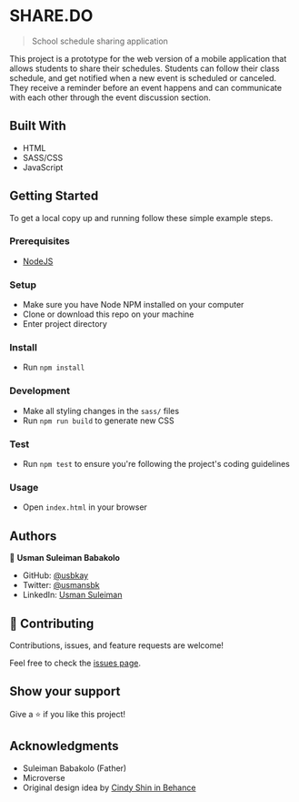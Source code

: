 # SHARE.DO

> School schedule sharing application

<!-- ![screenshot](./app_screenshot.png) -->

This project is a prototype for the web version of a mobile application that allows students to share their schedules. Students can follow their class schedule, and get notified when a new event is scheduled or canceled. They receive a reminder before an event happens and can communicate with each other through the event discussion section.

## Built With

- HTML
- SASS/CSS
- JavaScript

<!-- ## Live Demo

[Live Demo Link](https://livedemo.com) -->

## Getting Started

To get a local copy up and running follow these simple example steps.

### Prerequisites

- [NodeJS](https://nodejs.org/en/)

### Setup

- Make sure you have Node NPM installed on your computer
- Clone or download this repo on your machine
- Enter project directory

### Install

- Run `npm install`

### Development

- Make all styling changes in the `sass/` files
- Run `npm run build` to generate new CSS

### Test

- Run `npm test` to ensure you're following the project's coding guidelines

### Usage

- Open `index.html` in your browser

## Authors

👤 **Usman Suleiman Babakolo**

- GitHub: [@usbkay](https://github.com/usbkay)
- Twitter: [@usmansbk](https://twitter.com/usmansbk)
- LinkedIn: [Usman Suleiman](https://www.linkedin.com/in/usman-suleiman-82b444140/)

## 🤝 Contributing

Contributions, issues, and feature requests are welcome!

Feel free to check the [issues page](../../issues/).

## Show your support

Give a ⭐️ if you like this project!

## Acknowledgments

- Suleiman Babakolo (Father)
- Microverse
- Original design idea by [Cindy Shin in Behance](https://www.behance.net/adagio07)
